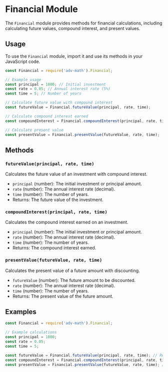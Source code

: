 # Financial Module

The `Financial` module provides methods for financial calculations, including calculating future values, compound interest, and present values.

## Usage

To use the `Financial` module, import it and use its methods in your JavaScript code.

```javascript
const Financial = require('adv-math').Financial;

// Example usage
const principal = 1000; // Initial investment
const rate = 0.05; // Annual interest rate (5%)
const time = 5; // Number of years

// Calculate future value with compound interest
const futureValue = Financial.futureValue(principal, rate, time);

// Calculate compound interest earned
const compoundInterest = Financial.compoundInterest(principal, rate, time);

// Calculate present value
const presentValue = Financial.presentValue(futureValue, rate, time);
```

## Methods

### `futureValue(principal, rate, time)`

Calculates the future value of an investment with compound interest.

- `principal` (number): The initial investment or principal amount.
- `rate` (number): The annual interest rate (decimal).
- `time` (number): The number of years.
- Returns: The future value of the investment.

### `compoundInterest(principal, rate, time)`

Calculates the compound interest earned on an investment.

- `principal` (number): The initial investment or principal amount.
- `rate` (number): The annual interest rate (decimal).
- `time` (number): The number of years.
- Returns: The compound interest earned.

### `presentValue(futureValue, rate, time)`

Calculates the present value of a future amount with discounting.

- `futureValue` (number): The future amount to be discounted.
- `rate` (number): The annual interest rate (decimal).
- `time` (number): The number of years.
- Returns: The present value of the future amount.

## Examples

```javascript
const Financial = require('adv-math').Financial;

// Example calculations
const principal = 1000;
const rate = 0.05;
const time = 5;

const futureValue = Financial.futureValue(principal, rate, time); // Returns 1276.2830362313579
const compoundInterest = Financial.compoundInterest(principal, rate, time); // Returns 276.2830362313579
const presentValue = Financial.presentValue(futureValue, rate, time); // Returns 1000
```
